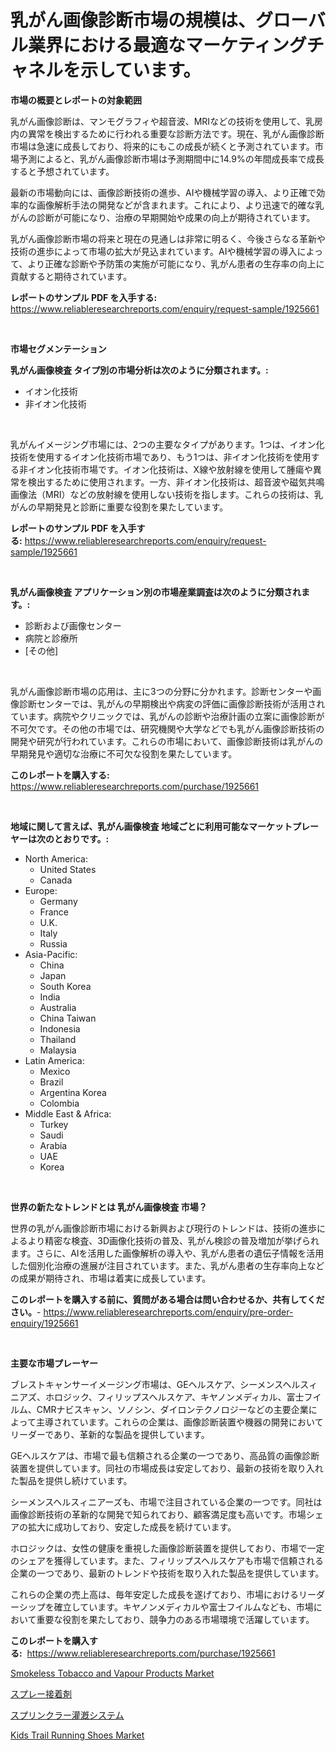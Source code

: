 <p><h1>乳がん画像診断市場の規模は、グローバル業界における最適なマーケティングチャネルを示しています。</h1></p><p><strong>市場の概要とレポートの対象範囲</strong></p>
<p><p>乳がん画像診断は、マンモグラフィや超音波、MRIなどの技術を使用して、乳房内の異常を検出するために行われる重要な診断方法です。現在、乳がん画像診断市場は急速に成長しており、将来的にもこの成長が続くと予測されています。市場予測によると、乳がん画像診断市場は予測期間中に14.9%の年間成長率で成長すると予想されています。</p><p>最新の市場動向には、画像診断技術の進歩、AIや機械学習の導入、より正確で効率的な画像解析手法の開発などが含まれます。これにより、より迅速で的確な乳がんの診断が可能になり、治療の早期開始や成果の向上が期待されています。</p><p>乳がん画像診断市場の将来と現在の見通しは非常に明るく、今後さらなる革新や技術の進歩によって市場の拡大が見込まれています。AIや機械学習の導入によって、より正確な診断や予防策の実施が可能になり、乳がん患者の生存率の向上に貢献すると期待されています。</p></p>
<p><strong>レポートのサンプル PDF を入手する:</strong> <a href="https://www.reliableresearchreports.com/enquiry/request-sample/1925661">https://www.reliableresearchreports.com/enquiry/request-sample/1925661</a></p>
<p>&nbsp;</p>
<p><strong>市場セグメンテーション</strong></p>
<p><strong>乳がん画像検査 タイプ別の市場分析は次のように分類されます。:</strong></p>
<p><ul><li>イオン化技術</li><li>非イオン化技術</li></ul></p>
<p>&nbsp;</p>
<p><p>乳がんイメージング市場には、2つの主要なタイプがあります。1つは、イオン化技術を使用するイオン化技術市場であり、もう1つは、非イオン化技術を使用する非イオン化技術市場です。イオン化技術は、X線や放射線を使用して腫瘍や異常を検出するために使用されます。一方、非イオン化技術は、超音波や磁気共鳴画像法（MRI）などの放射線を使用しない技術を指します。これらの技術は、乳がんの早期発見と診断に重要な役割を果たしています。</p></p>
<p><strong>レポートのサンプル PDF を入手する:</strong>&nbsp;<a href="https://www.reliableresearchreports.com/enquiry/request-sample/1925661">https://www.reliableresearchreports.com/enquiry/request-sample/1925661</a></p>
<p>&nbsp;</p>
<p><strong> 乳がん画像検査 アプリケーション別の市場産業調査は次のように分類されます。:</strong></p>
<p><ul><li>診断および画像センター</li><li>病院と診療所</li><li>[その他]</li></ul></p>
<p>&nbsp;</p>
<p><p>乳がん画像診断市場の応用は、主に3つの分野に分かれます。診断センターや画像診断センターでは、乳がんの早期検出や病変の評価に画像診断技術が活用されています。病院やクリニックでは、乳がんの診断や治療計画の立案に画像診断が不可欠です。その他の市場では、研究機関や大学などでも乳がん画像診断技術の開発や研究が行われています。これらの市場において、画像診断技術は乳がんの早期発見や適切な治療に不可欠な役割を果たしています。</p></p>
<p><strong>このレポートを購入する:</strong>&nbsp; <a href="https://www.reliableresearchreports.com/purchase/1925661">https://www.reliableresearchreports.com/purchase/1925661</a></p>
<p>&nbsp;</p>
<p><strong>地域に関して言えば、乳がん画像検査 地域ごとに利用可能なマーケットプレーヤーは次のとおりです。:</strong></p>
<p><ul>
    <li>
        North America:
        <ul>
            <li>United States</li>
            <li>Canada</li>
        </ul>
    </li>
    <li>
        Europe:
        <ul>
            <li>Germany</li>
            <li>France</li>
            <li>U.K.</li>
            <li>Italy</li>
            <li>Russia</li>
        </ul>
    </li>
    <li>
        Asia-Pacific:
        <ul>
            <li>China</li>
            <li>Japan</li>
            <li>South Korea</li>
            <li>India</li>
            <li>Australia</li>
            <li>China Taiwan</li>
            <li>Indonesia</li>
            <li>Thailand</li>
            <li>Malaysia</li>
        </ul>
    </li>
    <li>
        Latin America:
        <ul>
            <li>Mexico</li>
            <li>Brazil</li>
            <li>Argentina Korea</li>
            <li>Colombia</li>
        </ul>
    </li>
    <li>
        Middle East & Africa:
        <ul>
            <li>Turkey</li>
            <li>Saudi</li>
            <li>Arabia</li>
            <li>UAE</li>
            <li>Korea</li>
        </ul>
    </li>
    </ul></p>
<p>&nbsp;</p>
<p><strong>世界の新たなトレンドとは 乳がん画像検査 市場？</strong></p>
<p><p>世界の乳がん画像診断市場における新興および現行のトレンドは、技術の進歩によるより精密な検査、3D画像化技術の普及、乳がん検診の普及増加が挙げられます。さらに、AIを活用した画像解析の導入や、乳がん患者の遺伝子情報を活用した個別化治療の進展が注目されています。また、乳がん患者の生存率向上などの成果が期待され、市場は着実に成長しています。</p></p>
<p><strong>このレポートを購入する前に、質問がある場合は問い合わせるか、共有してください。</strong>- <a href="https://www.reliableresearchreports.com/enquiry/pre-order-enquiry/1925661">https://www.reliableresearchreports.com/enquiry/pre-order-enquiry/1925661</a></p>
<p>&nbsp;</p>
<p><strong>主要な市場プレーヤー</strong></p>
<p><p>ブレストキャンサーイメージング市場は、GEヘルスケア、シーメンスヘルスィニアズ、ホロジック、フィリップスヘルスケア、キヤノンメディカル、富士フイルム、CMRナビスキャン、ソノシン、ダイロンテクノロジーなどの主要企業によって主導されています。これらの企業は、画像診断装置や機器の開発においてリーダーであり、革新的な製品を提供しています。</p><p>GEヘルスケアは、市場で最も信頼される企業の一つであり、高品質の画像診断装置を提供しています。同社の市場成長は安定しており、最新の技術を取り入れた製品を提供し続けています。</p><p>シーメンスヘルスィニアーズも、市場で注目されている企業の一つです。同社は画像診断技術の革新的な開発で知られており、顧客満足度も高いです。市場シェアの拡大に成功しており、安定した成長を続けています。</p><p>ホロジックは、女性の健康を重視した画像診断装置を提供しており、市場で一定のシェアを獲得しています。また、フィリップスヘルスケアも市場で信頼される企業の一つであり、最新のトレンドや技術を取り入れた製品を提供しています。</p><p>これらの企業の売上高は、毎年安定した成長を遂げており、市場におけるリーダーシップを確立しています。キヤノンメディカルや富士フイルムなども、市場において重要な役割を果たしており、競争力のある市場環境で活躍しています。</p></p>
<p><strong>このレポートを購入する:</strong>&nbsp;&nbsp;<a href="https://www.reliableresearchreports.com/purchase/1925661">https://www.reliableresearchreports.com/purchase/1925661</a></p>
<p><p><a href="https://github.com/FassouRP/Market-Research-Report-List-3/blob/main/smokeless-tobacco-and-vapour-products-market.md">Smokeless Tobacco and Vapour Products Market</a></p><p><a href="https://github.com/xtkhtofdt934839/Market-Research-Report-List-1/blob/main/73666298194.md">スプレー接着剤</a></p><p><a href="https://github.com/ddwcuskozol07187/Market-Research-Report-List-1/blob/main/79121238195.md">スプリンクラー灌漑システム</a></p><p><a href="https://github.com/rahu1506/Market-Research-Report-List-3/blob/main/kids-trail-running-shoes-market.md">Kids Trail Running Shoes Market</a></p></p>